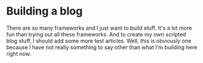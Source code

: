 # Building a blog

There are so many frameworks and I just want to build stuff. It's a lot more fun than trying out all these frameworks.
And to create my own scripted blog stuff, I should add some more test articles. Well, this is obviously one because I 
have not really something to say other than what I'm building here right now.
 
